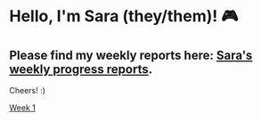 # Hello, I'm Sara (they/them)! 🎮
Please find my weekly reports here: [Sara's weekly progress reports](https://github.com/Berkeley-MDes/tdf-fa23-sarazaki/blob/main/weekly-reports/weekly-reports.md).
---
Cheers! :)

 [Week 1](#week-1-8-24---8-31)



